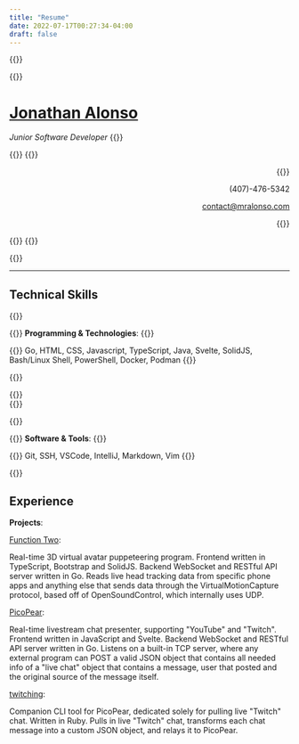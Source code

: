 ```yaml
---
title: "Resume"
date: 2022-07-17T00:27:34-04:00
draft: false
---
```


{{<row>}}

{{<item>}}
# [Jonathan Alonso](https://github.com/thatpix3l)

*Junior Software Developer*
{{</item>}}

{{<item>}}
{{<rawhtml>}}
<div style="text-align: right;">
{{</rawhtml>}}

(407)-476-5342

contact@mralonso.com

{{<rawhtml>}}
</div>
{{</rawhtml>}}
{{</item>}}

{{</row>}}

---

## Technical Skills

{{<row>}}

{{<item>}}
**Programming & Technologies**:
{{</item>}}

{{<item>}}
Go, HTML, CSS, Javascript, TypeScript, Java, Svelte, SolidJS, Bash/Linux Shell, PowerShell, Docker, Podman 
{{</item>}}

{{</row>}}

{{<rawhtml>}}
</br>
{{</rawhtml>}}

{{<row>}}

{{<item>}}
**Software & Tools**:
{{</item>}}

{{<item>}}
Git, SSH, VSCode, IntelliJ, Markdown, Vim
{{</item>}}

{{</row>}}

## Experience
**Projects**:

[Function Two](https://github.com/thatpix3l/fntwo):

Real-time 3D virtual avatar puppeteering program. Frontend written in TypeScript, Bootstrap and SolidJS. Backend WebSocket and RESTful API server written in Go. Reads live head tracking data from specific phone apps and anything else that sends data through the VirtualMotionCapture protocol, based off of OpenSoundControl, which internally uses UDP.

[PicoPear](https://github.com/thatpix3l/picopear):

Real-time livestream chat presenter, supporting "YouTube" and "Twitch". Frontend written in JavaScript and Svelte. Backend WebSocket and RESTful API server written in Go. Listens on a built-in TCP server, where any external program can POST a valid JSON object that contains all needed info of a "live chat" object that contains a message, user that posted and the original source of the message itself.

[twitching](https://github.com/thatpix3l/twitching):

Companion CLI tool for PicoPear, dedicated solely for pulling live "Twitch" chat. Written in Ruby. Pulls in live "Twitch" chat, transforms each chat message into a custom JSON object, and relays it to PicoPear.